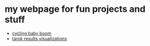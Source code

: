 # my webpage for fun projects and stuff
- [cycling baby boom](https://naceee.github.io/cycling)
- [tarok results visualizations](https://naceee.github.io/tarok/stats.html) 
